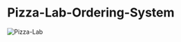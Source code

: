 # Pizza-Lab-Ordering-System
![Pizza-Lab](https://socialify.git.ci/shahzaneer/Pizza-Lab-Ordering-System//image?description=1&font=Raleway&forks=1&issues=1&language=1&name=1&pattern=Floating%20Cogs&pulls=1&stargazers=1&theme=Dark)
